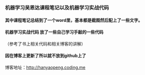 ### 机器学习吴恩达课程笔记以及机器学习实战代码

#### 其中课程笔记总结到了一个word里，基本都是截图然后配上了一些文字。

      
      
#### 机器学习实战代码  放了一些自己学习手敲的一些代码

（参考了书上相关代码和相关博客的讲解）


#### 因在博客上更新了所以就不放到github上了

博客地址：http://hanyaopeng.coding.me
